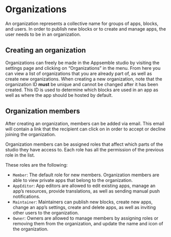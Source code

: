 # Organizations

An organization represents a collective name for groups of apps, blocks, and users. In order to
publish new blocks or to create and manage apps, the user needs to be in an organization.

## Creating an organization

Organizations can freely be made in the Appsemble studio by visiting the settings page and clicking
on “Organizations” in the menu. From here you can view a list of organizations that you are already
part of, as well as create new organizations. When creating a new organization, note that the
organization ID **must** be unique and cannot be changed after it has been created. This ID is used
to determine which blocks are used in an app as well as where the app should be hosted by default.

## Organization members

After creating an organization, members can be added via email. This email will contain a link that
the recipient can click on in order to accept or decline joining the organization.

Organization members can be assigned roles that affect which parts of the studio they have access
to. Each role has all the permission of the previous role in the list.

These roles are the following:

- `Member`: The default role for new members. Organization members are able to view private apps
  that belong to the organization.
- `AppEditor`: App editors are allowed to edit existing apps, manage an app’s resources, provide
  translations, as well as sending manual push notifications.
- `Maintainer`: Maintainers can publish new blocks, create new apps, change an app’s settings,
  create and delete apps, as well as inviting other users to the organization.
- `Owner`: Owners are allowed to manage members by assigning roles or removing them from the
  organization, and update the name and icon of the organization.
